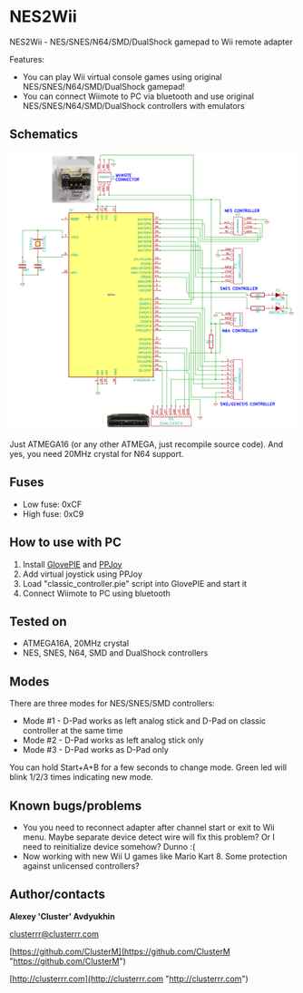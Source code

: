 # NES2Wii

NES2Wii - NES/SNES/N64/SMD/DualShock gamepad to Wii remote adapter

Features:

* You can play Wii virtual console games using original NES/SNES/N64/SMD/DualShock gamepad!
* You can connect Wiimote to PC via bluetooth and use original NES/SNES/N64/SMD/DualShock controllers with emulators

## Schematics

![Schematics](nes2wii.png)

Just ATMEGA16 (or any other ATMEGA, just recompile source code). And yes, you need 20MHz crystal for N64 support.

## Fuses
* Low fuse: 0xCF
* High fuse: 0xC9

## How to use with PC
1. Install [GlovePIE](https://sites.google.com/site/carlkenner/glovepie) and [PPJoy](https://www.google.ru/search?q=ppjoy+download)
2. Add virtual joystick using PPJoy
3. Load "classic_controller.pie" script into GlovePIE and start it
4. Connect Wiimote to PC using bluetooth

## Tested on

* ATMEGA16A, 20MHz crystal
* NES, SNES, N64, SMD and DualShock controllers

## Modes
There are three modes for NES/SNES/SMD controllers:
* Mode #1 - D-Pad works as left analog stick and D-Pad on classic controller at the same time
* Mode #2 - D-Pad works as left analog stick only
* Mode #3 - D-Pad works as D-Pad only

You can hold Start+A+B for a few seconds to change mode. Green led will blink 1/2/3 times indicating new mode.

## Known bugs/problems

* You you need to reconnect adapter after channel start or exit to Wii menu. Maybe separate device detect wire will fix this problem? Or I need to reinitialize device somehow? Dunno :(
* Now working with new Wii U games like Mario Kart 8. Some protection against unlicensed controllers?

## Author/contacts

**Alexey 'Cluster' Avdyukhin**

clusterrr@clusterrr.com

[https://github.com/ClusterM](https://github.com/ClusterM "https://github.com/ClusterM")

[http://clusterrr.com](http://clusterrr.com "http://clusterrr.com")
